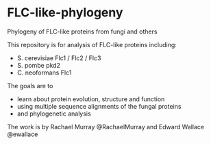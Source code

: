 # FLC-like-phylogeny

Phylogeny of FLC-like proteins from fungi and others

This repository is for analysis of FLC-like proteins including:
- S. cerevisiae Flc1 / Flc2 / Flc3
- S. pombe pkd2
- C. neoformans Flc1

The goals are to 
- learn about protein evolution, structure and function
- using multiple sequence alignments of the fungal proteins
- and phylogenetic analysis

The work is by Rachael Murray @RachaelMurray and Edward Wallace @ewallace


